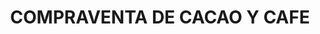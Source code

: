 ---
title: "COMPRAVENTA DE CACAO Y CAFE"
url: /san-vicente-de-chucuri/compraventa-de-cacao-y-cafe/
shop: Allgemein
---